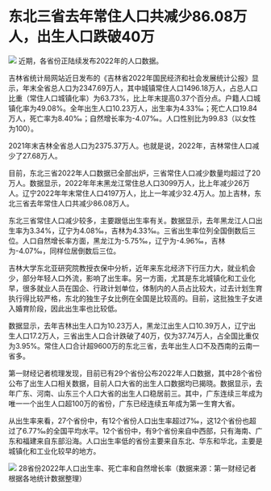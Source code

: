 # 东北三省去年常住人口共减少86.08万人，出生人口跌破40万

![](https://inews.gtimg.com/om_bt/OPwgUYBgjS0qYB_2V54wRjvbHLWVbSEEMnDsjXCe8xGHEAA/1000)
近期，各省份正陆续发布2022年的人口数据。

吉林省统计局网站近日发布的《吉林省2022年国民经济和社会发展统计公报》显示，年末全省总人口为2347.69万人，其中城镇常住人口1496.18万人，占总人口比重（常住人口城镇化率）为63.73%，比上年末提高0.37个百分点。户籍人口城镇化率为49.08%。全年出生人口10.23万人，出生率为4.33‰；死亡人口19.84万人，死亡率为8.40‰；自然增长率为-4.07‰。人口性别比为99.83（以女性为100）。

2021年末吉林全省总人口为2375.37万人。也就是说，2022年，吉林常住人口减少了27.68万人。

目前，东北三省2022年人口数据已全部出炉，三省常住人口减少数量均超过了20万人。数据显示，2022年年末黑龙江常住总人口3099万人，比上年减少26万人。辽宁2022年年末常住人口4197万人，比上一年减少32.4万人。加上吉林，东北三省去年常住人口共减少86.08万人。

东北三省常住人口减少较多，主要跟低出生率有关。数据显示，去年黑龙江人口出生率为3.34%，辽宁为4.08‰，吉林为4.33‰。三省出生率位列全国倒数后三位。人口自然增长率方面，黑龙江为-5.75‰，辽宁为-4.96‰，吉林为-4.07‰，同样位居倒数后三位。

吉林大学东北亚研究院教授衣保中分析，近年来东北经济下行压力大，就业机会少，部分年轻人口外流，影响了出生率。另一方面，尤其是东北城镇化和工业化早，很多就业人员在国企、行政计划单位，体制内的人员占比较大，过去计划生育执行得比较严格，东北的独生子女比例在全国是比较高的。目前，这批独生子女进入婚育阶段，因此出生率也比较低。

数据显示，去年吉林出生人口为10.23万人，黑龙江出生人口10.39万人，辽宁出生人口17.2万人，三省出生人口合计跌破了40万，仅为37.74万人，占全国比重仅为3.95%。常住人口合计超9600万的东北三省，去年出生人口不及西南的云南一省多。

第一财经记者梳理发现，目前已有29个省份公布2022年人口数据，其中28个省份公布了出生人口相关数据，目前人口大省的出生人口数据均已揭晓。数据显示，去年广东、河南、山东三个人口大省的出生人口稳居前三。其中，广东连续三年成为唯一一个出生人口超100万的省份，广东已经连续五年成为第一生育大省。

从出生率来看，27个省份中，有12个省份人口出生率超过7‰，这12个省份也超过了6.77‰的全国平均水平。12个省份中，有9个省份来自中西部，只有海南、广东和福建来自东部沿海。人口出生率低的省份主要来自东北、华东和华北，主要是城镇化和工业化较早的地方。

![](https://inews.gtimg.com/om_bt/OZrYG1LIwDlnZMxsCU20kGyaaJOEuHsy4e4IKwaCQi84cAA/1000)
28省份2022年人口出生率、死亡率和自然增长率（数据来源：第一财经记者根据各地统计数据整理）

